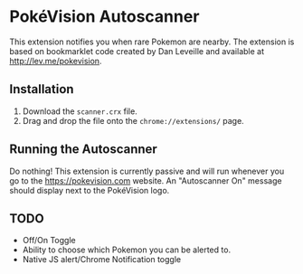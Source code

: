 # PokéVision Autoscanner
This extension notifies you when rare Pokemon are nearby. The extension is based on bookmarklet code created by Dan Leveille and available at http://lev.me/pokevision.

## Installation

1. Download the ```scanner.crx``` file.
2. Drag and drop the file onto the ```chrome://extensions/``` page.

## Running the Autoscanner
Do nothing! This extension is currently passive and will run whenever you go to the https://pokevision.com website. An "Autoscanner On" message should display next to the PokéVision logo.

## TODO
- Off/On Toggle
- Ability to choose which Pokemon you can be alerted to.
- Native JS alert/Chrome Notification toggle